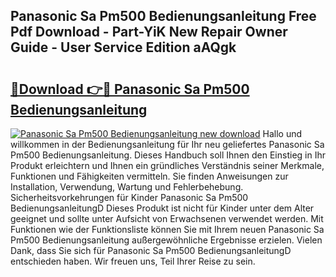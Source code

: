 ## Panasonic Sa Pm500 Bedienungsanleitung Free Pdf Download - Part-YiK New Repair Owner Guide - User Service Edition aAQgk

# <h2><a href="http://df61q07.blite.top/?on=Panasonic+Sa+Pm500+Bedienungsanleitung">🔗Download 👉🔴 Panasonic Sa Pm500 Bedienungsanleitung</a></h2>

[![Panasonic Sa Pm500 Bedienungsanleitung new download](https://i.imgur.com/lujVjoI.png)](http://df61q07.blite.top/?on=Panasonic+Sa+Pm500+Bedienungsanleitung)
Hallo und willkommen in der Bedienungsanleitung für Ihr neu geliefertes Panasonic Sa Pm500 Bedienungsanleitung. Dieses Handbuch soll Ihnen den Einstieg in Ihr Produkt erleichtern und Ihnen ein gründliches Verständnis seiner Merkmale, Funktionen und Fähigkeiten vermitteln. Sie finden Anweisungen zur Installation, Verwendung, Wartung und Fehlerbehebung. Sicherheitsvorkehrungen für Kinder Panasonic Sa Pm500 BedienungsanleitungD Dieses Produkt ist nicht für Kinder unter dem Alter geeignet und sollte unter Aufsicht von Erwachsenen verwendet werden. Mit Funktionen wie der Funktionsliste können Sie mit Ihrem neuen Panasonic Sa Pm500 Bedienungsanleitung außergewöhnliche Ergebnisse erzielen. Vielen Dank, dass Sie sich für Panasonic Sa Pm500 BedienungsanleitungD entschieden haben. Wir freuen uns, Teil Ihrer Reise zu sein.
